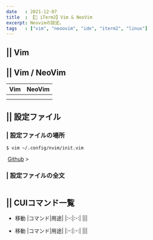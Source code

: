 ```yaml
---
date   : 2021-12-07
title  : 【🐚 iTerm2】Vim & NeoVim
excerpt: Neovimの設定。
tags   : ["vim", "neoovim", "ide", "iterm2", "linux"]
---
```


## || Vim


## || Vim / NeoVim

|Vim|NeoVim|
|:-:|:-:|
|||:
|||


## || 設定ファイル

### | 設定ファイルの場所
```shell
$ vim ~/.config/nvim/init.vim
```
![]()
[Github]() >

### | 設定ファイルの全文
```shell
```

## || CUIコマンド一覧

* 移動
|コマンド|用途|
|:-:|:-:|
|||

* 移動
|コマンド|用途|
|:-:|:-:|
|||


